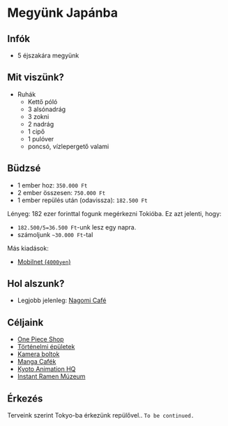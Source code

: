 # Megyünk Japánba

## Infók
- 5 éjszakára megyünk

## Mit viszünk?
- Ruhák
  - Kettő póló
  - 3 alsónadrág
  - 3 zokni
  - 2 nadrág
  - 1 cipő
  - 1 pulóver
  - poncsó, vízlepergető valami

## Büdzsé
- 1 ember hoz: `350.000 Ft`
- 2 ember összesen: `750.000 Ft`
- 1 ember repülés után (odavissza): `182.500 Ft`

Lényeg: 182 ezer forinttal fogunk megérkezni Tokióba. Ez azt jelenti, hogy: 
- `182.500/5=36.500 Ft`-unk lesz egy napra.
- számoljunk `~30.000 Ft`-tal

Más kiadások: 
- [Mobilnet (`4000yen`)](https://tokyocheapo.com/business/internet/prepaid-cheap-japan-sim-card-options/)

## Hol alszunk?
- Legjobb jelenleg: [Nagomi Café](https://www.nagomi-cafe.com/)

## Céljaink
- [One Piece Shop](http://www.mugiwara-store.com/)
- [Történelmi épületek](https://www.tsunagujapan.com/8-must-see-buildings-in-japan-with-1000-years-of-history/)
- [Kamera boltok](https://akg.ninja/kamera)
- [Manga Cafék](https://akg.ninja/mang)
- [Kyoto Animation HQ]()
- [Instant Ramen Múzeum](https://www.cupnoodles-museum.jp/en/osaka_ikeda/)


## Érkezés
Terveink szerint Tokyo-ba érkezünk repülővel.. `To be continued.`